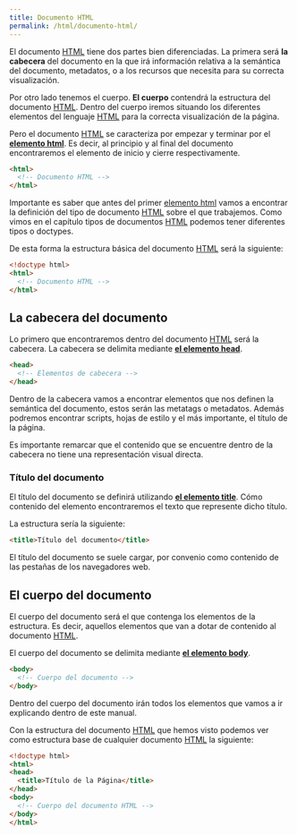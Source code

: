 ```yaml
---
title: Documento HTML
permalink: /html/documento-html/
---
```


El documento [HTML][ManualHTML] tiene dos partes bien diferenciadas. La primera será **la cabecera** del documento en la que irá información relativa a la semántica del documento, metadatos, o a los recursos que necesita para su correcta visualización.

Por otro lado tenemos el cuerpo. **El cuerpo** contendrá la estructura del documento [HTML][ManualHTML]. Dentro del cuerpo iremos situando los diferentes elementos del lenguaje [HTML][ManualHTML] para la correcta visualización de la página.

Pero el documento [HTML][ManualHTML] se caracteriza por empezar y terminar por el [**elemento html**][HTML]. Es decir, al principio y al final del documento encontraremos el elemento de inicio y cierre respectivamente.

~~~html
<html>
  <!-- Documento HTML -->
</html>
~~~

Importante es saber que antes del primer [elemento html][HTML] vamos a encontrar la definición del tipo de documento [HTML][ManualHTML] sobre el que trabajemos. Como vimos en el capítulo tipos de documentos [HTML][ManualHTML] podemos tener diferentes tipos o doctypes.

De esta forma la estructura básica del documento [HTML][ManualHTML] será la siguiente:

~~~html
<!doctype html>
<html>
  <!-- Documento HTML -->
</html>
~~~

## La cabecera del documento

Lo primero que encontraremos dentro del documento [HTML][ManualHTML] será la cabecera. La cabecera se delimita mediante [**el elemento head**][HEAD].

~~~html
<head>
  <!-- Elementos de cabecera -->
</head>
~~~

Dentro de la cabecera vamos a encontrar elementos que nos definen la semántica del documento, estos serán las metatags o metadatos. Además podremos encontrar scripts, hojas de estilo y el más importante, el título de la página.

Es importante remarcar que el contenido que se encuentre dentro de la cabecera no tiene una representación visual directa.

### Título del documento

El título del documento se definirá utilizando [**el elemento title**][TITLE]. Cómo contenido del elemento encontraremos el texto que represente dicho título.


La estructura sería la siguiente:

~~~html
<title>Título del documento</title>
~~~

El título del documento se suele cargar, por convenio como contenido de las pestañas de los navegadores web.

## El cuerpo del documento

El cuerpo del documento será el que contenga los elementos de la estructura. Es decir, aquellos elementos que van a dotar de contenido al documento [HTML][ManualHTML].

El cuerpo del documento se delimita mediante [**el elemento body**][BODY].

~~~html
<body>
  <!-- Cuerpo del documento -->
</body>
~~~

Dentro del cuerpo del documento irán todos los elementos que vamos a ir explicando dentro de este manual.

Con la estructura del documento [HTML][ManualHTML] que hemos visto podemos ver como estructura base de cualquier documento [HTML][ManualHTML] la siguiente:

~~~html
<!doctype html>
<html>
<head>
  <title>Título de la Página</title>
</head>
<body>
  <!-- Cuerpo del documento HTML -->
</body>
</html>
~~~

[ManualHTML]: http://www.manualweb.net/html/
[HTML]: http://www.w3api.com/HTML/html
[HEAD]: http://www.w3api.com/HTML/head
[TITLE]: http://www.w3api.com/HTML/title
[BODY]: http://www.w3api.com/HTML/body
